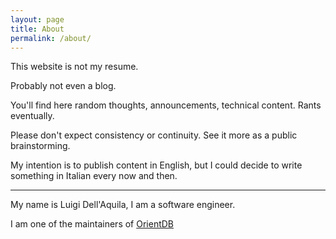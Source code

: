 ```yaml
---
layout: page
title: About
permalink: /about/
---
```


This website is not my resume.

Probably not even a blog.

You'll find here random thoughts, announcements, technical content. Rants eventually.

Please don't expect consistency or continuity. See it more as a public brainstorming.

My intention is to publish content in English, but I could decide to write something in Italian every now and then.

---

My name is Luigi Dell'Aquila, I am a software engineer.

I am one of the maintainers of [OrientDB](https://github.com/orientechnologies/orientdb)
